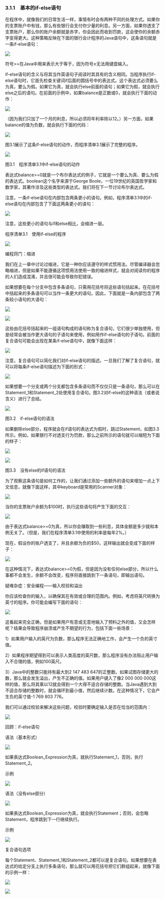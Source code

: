    

### 3.1.1　基本的if-else语句

在程序中，就像我们的日常生活一样，事情有时会有两种不同的处理方式。如果你的支票账户中有钱，那么有些银行会支付你少量的利息。另一方面，如果你透支了支票账户，那么你的账户余额就是赤字，你会因此而收到罚款，这会使你的余额赤字变得更大。这种策略反映在下面的银行会计程序的Java语句中，这条语句就是一条if-else语句：

![](0-Assets/Epubook/程序员编程语言经典合集（计算机科学丛书5册套装），javapython编程语言含经典教材龙书《编译原理》%20(Bruce%20Eckel%20%20Alfred%20V.%20Aho%20%20Monica%20S.%20Lam%20etc.)%20(Z-Library)/images/image09769.jpeg)

符号>=在Java中用来表示大于等于，因为符号≥无法用键盘输入。

if-else语句的含义与将其当作英语句子阅读时其具有的含义相同。当程序执行if-else语句时，它首先检查关键词if后面的圆括号中的表达式。这个表达式必须要么为真，要么为假。如果它为真，就会执行else前面的语句；如果它为假，就会执行else之后的语句。在前面的示例中，如果balance是正数或0，就会执行下面的动作：

![](../Images/image09770.gif)

（因为我们只加了一个月的利息，所以必须将年利率除以12。）另一方面，如果balance的值为负数，就会执行下面的代码：

![](../Images/image09771.gif)

图3.1展示了这条if-else语句的动作，而程序清单3.1展示了完整的程序。

![](0-Assets/Epubook/程序员编程语言经典合集（计算机科学丛书5册套装），javapython编程语言含经典教材龙书《编译原理》%20(Bruce%20Eckel%20%20Alfred%20V.%20Aho%20%20Monica%20S.%20Lam%20etc.)%20(Z-Library)/images/image09772.jpeg)

图3.1　程序清单3.1中if-else语句的动作

表达式balance>=0就是一个布尔表达式的例子，它就是一个要么为真、要么为假的表达式。boolean这个名字来源于George Boole，一位19世纪的英国哲学家和数学家，其著作涉及这些类型的表达式。我们将在下一节讨论布尔表达式。

注意，一条if-else语句在内部包含两条更小的语句。例如，程序清单3.1中的if-else语句在内部包含了下面这两条更小的语句：

![](../Images/image09773.gif)

注意，这些更小的语句与if和else相比，会缩进一层。

程序清单3.1　使用if-else的程序

![](0-Assets/Epubook/程序员编程语言经典合集（计算机科学丛书5册套装），javapython编程语言含经典教材龙书《编译原理》%20(Bruce%20Eckel%20%20Alfred%20V.%20Aho%20%20Monica%20S.%20Lam%20etc.)%20(Z-Library)/images/image09774.jpeg)

编程窍门：缩进

我们在上一章中讨论过缩进，它是一种你应该遵守的样式惯用法。尽管编译器会忽略缩进，但是如果不能遵循这项惯用法使用一致的缩进样式，就会对阅读你的程序的人们造成混淆，并且很可能会导致你犯错误。

如果想要在每个分支中包含多条语句，只需用花括号将这些语句括起来。在花括号中括起来的多条语句可以当作一条更大的语句。因此，下面就是一条内部包含了两条较小语句的大语句：

![](../Images/image09775.gif)

![](../Images/image09776.gif)

这些由花括号括起来的一组语句构成的语句称为复合语句，它们很少单独使用，但是经常会被当作更大语句的子语句来使用，例如用作if-else语句的子语句。前面的复合语句可能会出现在某条if-else语句中，就像下面这样：

![](0-Assets/Epubook/程序员编程语言经典合集（计算机科学丛书5册套装），javapython编程语言含经典教材龙书《编译原理》%20(Bruce%20Eckel%20%20Alfred%20V.%20Aho%20%20Monica%20S.%20Lam%20etc.)%20(Z-Library)/images/image09777.jpeg)

注意，复合语句可以简化我们对if-else语句的描述。一旦我们了解了复合语句，就可以将每条if-else语句描述为下面的形式：

![](0-Assets/Epubook/程序员编程语言经典合集（计算机科学丛书5册套装），javapython编程语言含经典教材龙书《编译原理》%20(Bruce%20Eckel%20%20Alfred%20V.%20Aho%20%20Monica%20S.%20Lam%20etc.)%20(Z-Library)/images/image09778.jpeg)

如果想要一个分支或两个分支都包含多条语句而不仅仅只是一条语句，那么可以在Statement_1和Statement_2处使用复合语句。图3.2对if-else的这种语法（或者说含义）进行了总结。

![](0-Assets/Epubook/程序员编程语言经典合集（计算机科学丛书5册套装），javapython编程语言含经典教材龙书《编译原理》%20(Bruce%20Eckel%20%20Alfred%20V.%20Aho%20%20Monica%20S.%20Lam%20etc.)%20(Z-Library)/images/image09779.jpeg)

图3.2　if-else语句的语法

如果删除else部分，程序就会在if语句的表达式为假时，跳过Statement，如图3.3所示。例如，如果银行不对透支行为罚款，那么之前所示的语句就可以缩短为下面的样子：

![](0-Assets/Epubook/程序员编程语言经典合集（计算机科学丛书5册套装），javapython编程语言含经典教材龙书《编译原理》%20(Bruce%20Eckel%20%20Alfred%20V.%20Aho%20%20Monica%20S.%20Lam%20etc.)%20(Z-Library)/images/image09780.jpeg)

![](0-Assets/Epubook/程序员编程语言经典合集（计算机科学丛书5册套装），javapython编程语言含经典教材龙书《编译原理》%20(Bruce%20Eckel%20%20Alfred%20V.%20Aho%20%20Monica%20S.%20Lam%20etc.)%20(Z-Library)/images/image09781.jpeg)

图3.3　没有else的if语句的语法

为了观察这条语句是如何工作的，让我们通过添加一些额外的语句来增加一点上下文信息，就像下面这样，其中keyboard是常用的Scanner对象：

![](0-Assets/Epubook/程序员编程语言经典合集（计算机科学丛书5册套装），javapython编程语言含经典教材龙书《编译原理》%20(Bruce%20Eckel%20%20Alfred%20V.%20Aho%20%20Monica%20S.%20Lam%20etc.)%20(Z-Library)/images/image09782.jpeg)

当你的支票账户余额为$100时，执行这些语句将产生下面的交互：

![](0-Assets/Epubook/程序员编程语言经典合集（计算机科学丛书5册套装），javapython编程语言含经典教材龙书《编译原理》%20(Bruce%20Eckel%20%20Alfred%20V.%20Aho%20%20Monica%20S.%20Lam%20etc.)%20(Z-Library)/images/image09783.jpeg)

由于表达式balance>=0为真，所以你会赚取到一些利息，具体金额是多少就和本例无关了。（但是，我们在程序清单3.1中使用的利率是每年2%。）

现在，假设你的账户透支了，并且余额为负的$50，这样输出就会变成下面的样子：

![](0-Assets/Epubook/程序员编程语言经典合集（计算机科学丛书5册套装），javapython编程语言含经典教材龙书《编译原理》%20(Bruce%20Eckel%20%20Alfred%20V.%20Aho%20%20Monica%20S.%20Lam%20etc.)%20(Z-Library)/images/image09784.jpeg)

在这种情况下，表达式balance>=0为假，但是因为没有任何else部分，所以什么事都不会发生，余额不会改变，程序将直接跳到下一条语句，即输出语句。

疑难杂症：安全编程——输入校验和溢出

你应该检查你的输入，以确保其在有效或合理的范围内。例如，考虑将英尺转换为英寸的程序。你可能会编写下面的语句：

![](0-Assets/Epubook/程序员编程语言经典合集（计算机科学丛书5册套装），javapython编程语言含经典教材龙书《编译原理》%20(Bruce%20Eckel%20%20Alfred%20V.%20Aho%20%20Monica%20S.%20Lam%20etc.)%20(Z-Library)/images/image09785.jpeg)

这看起来完全正确，但是如果用户有意或无意地输入了预料之外的值，又会怎样呢？结果会导致程序崩溃或产生不期望的行为，包括下面一些场景：

1）如果用户输入的英尺为负数，那么程序无法正确地工作，会产生一个负的英寸值。

2）如果程序期望得到可以表示人类高度的英尺数，那么程序没有办法阻止用户输入不合理的值，例如100英尺。

3）Java中的整数只能持有最大到2 147 483 647的正整数。如果试图存储更大的数，那么就会发生溢出，产生不正确的值。如果用户键入了像2 000 000 000这样的值，那么将其乘以12就会得到一个大得不适合存储的整数。当Java遇到大到不适合存储的整数时，就会循环到最小值，然后继续计数。在这种情况下，它会产生负的英寸值-1 769 803 776。

我们可以通过校验来解决这些问题，校验时要确定输入是否在恰当的范围内：

![](0-Assets/Epubook/程序员编程语言经典合集（计算机科学丛书5册套装），javapython编程语言含经典教材龙书《编译原理》%20(Bruce%20Eckel%20%20Alfred%20V.%20Aho%20%20Monica%20S.%20Lam%20etc.)%20(Z-Library)/images/image09786.jpeg)

回顾：if-else语句

语法（基本形式）

![](0-Assets/Epubook/程序员编程语言经典合集（计算机科学丛书5册套装），javapython编程语言含经典教材龙书《编译原理》%20(Bruce%20Eckel%20%20Alfred%20V.%20Aho%20%20Monica%20S.%20Lam%20etc.)%20(Z-Library)/images/image09787.jpeg)

如果表达式Boolean_Expression为真，就执行Statement_1，否则，执行Statement_2。

示例

![](0-Assets/Epubook/程序员编程语言经典合集（计算机科学丛书5册套装），javapython编程语言含经典教材龙书《编译原理》%20(Bruce%20Eckel%20%20Alfred%20V.%20Aho%20%20Monica%20S.%20Lam%20etc.)%20(Z-Library)/images/image09788.jpeg)

语法（没有else部分）

![](../Images/image09789.gif)

如果表达式Boolean_Expression为真，就会执行Statement；否则，会忽略Statement，程序跳到下一行继续执行。

示例

![](../Images/image09790.gif)

复合语句选项

每个Statement、Statement_1和Statement_2都可以是复合语句。如果想要在表达式的给定分支上执行多条语句，那么就可以用花括号把它们群组起来，就像下面的示例一样：

![](0-Assets/Epubook/程序员编程语言经典合集（计算机科学丛书5册套装），javapython编程语言含经典教材龙书《编译原理》%20(Bruce%20Eckel%20%20Alfred%20V.%20Aho%20%20Monica%20S.%20Lam%20etc.)%20(Z-Library)/images/image09791.jpeg)

![](0-Assets/Epubook/程序员编程语言经典合集（计算机科学丛书5册套装），javapython编程语言含经典教材龙书《编译原理》%20(Bruce%20Eckel%20%20Alfred%20V.%20Aho%20%20Monica%20S.%20Lam%20etc.)%20(Z-Library)/images/image09792.jpeg)